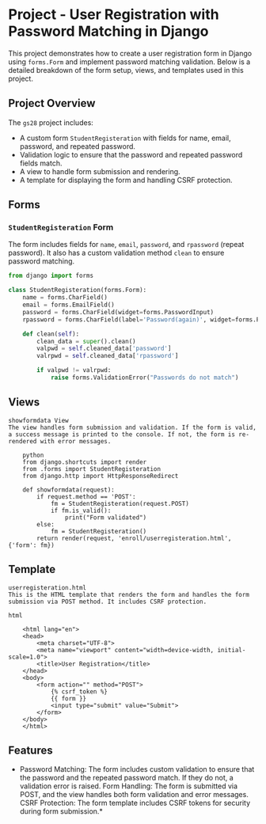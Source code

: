 # Project - User Registration with Password Matching in Django

This project demonstrates how to create a user registration form in Django using `forms.Form` and implement password matching validation. Below is a detailed breakdown of the form setup, views, and templates used in this project.

## Project Overview

The `gs28` project includes:
- A custom form `StudentRegisteration` with fields for name, email, password, and repeated password.
- Validation logic to ensure that the password and repeated password fields match.
- A view to handle form submission and rendering.
- A template for displaying the form and handling CSRF protection.

## Forms

### `StudentRegisteration` Form

The form includes fields for `name`, `email`, `password`, and `rpassword` (repeat password). It also has a custom validation method `clean` to ensure password matching.

```python
from django import forms

class StudentRegisteration(forms.Form):
    name = forms.CharField() 
    email = forms.EmailField()         
    password = forms.CharField(widget=forms.PasswordInput)        
    rpassword = forms.CharField(label='Password(again)', widget=forms.PasswordInput)

    def clean(self):
        clean_data = super().clean()
        valpwd = self.cleaned_data['password']
        valrpwd = self.cleaned_data['rpassword']

        if valpwd != valrpwd:
            raise forms.ValidationError("Passwords do not match")
```



##  Views
    showformdata View
    The view handles form submission and validation. If the form is valid, a success message is printed to the console. If not, the form is re-rendered with error messages.
```
    python
    from django.shortcuts import render
    from .forms import StudentRegisteration
    from django.http import HttpResponseRedirect

    def showformdata(request):
        if request.method == 'POST':
            fm = StudentRegisteration(request.POST)
            if fm.is_valid():
                print("Form validated")
        else:
            fm = StudentRegisteration()
        return render(request, 'enroll/userregisteration.html', {'form': fm})
```
##  Template
    userregisteration.html
    This is the HTML template that renders the form and handles the form submission via POST method. It includes CSRF protection.

    html
``` <!DOCTYPE html>
    <html lang="en">
    <head>
        <meta charset="UTF-8">
        <meta name="viewport" content="width=device-width, initial-scale=1.0">
        <title>User Registration</title>
    </head>
    <body>
        <form action="" method="POST">
            {% csrf_token %}
            {{ form }}
            <input type="submit" value="Submit">
        </form>
    </body>
    </html>
```    
##  Features
   * Password Matching: The form includes custom validation to ensure that the password and the repeated password match. If they do not, a        validation error is raised.
    Form Handling: The form is submitted via POST, and the view handles both form validation and error messages.
    CSRF Protection: The form template includes CSRF tokens for security during form submission.*
